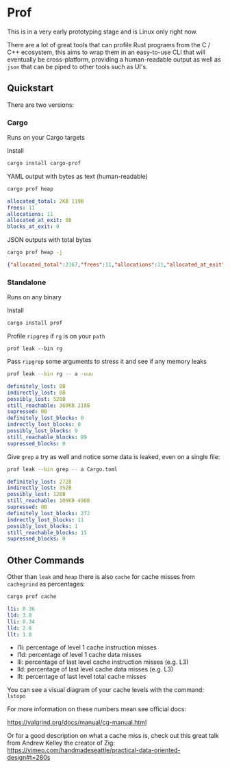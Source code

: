 # Prof
This is in a very early prototyping stage and is Linux only right now.

There are a lot of great tools that can profile Rust programs from the C / C++ ecosystem, this aims to wrap them in an easy-to-use CLI that will eventually be cross-platform, providing a human-readable output as well as `json` that can be piped to other tools such as UI's.

## Quickstart

There are two versions:

### Cargo
Runs on your Cargo targets

Install
```bash
cargo install cargo-prof
``` 
YAML output with bytes as text (human-readable)
```bash
cargo prof heap
```
```yaml
allocated_total: 2KB 119B
frees: 11
allocations: 11
allocated_at_exit: 0B
blocks_at_exit: 0
```
JSON outputs with total bytes
```bash
cargo prof heap -j
```
```json
{"allocated_total":2167,"frees":11,"allocations":11,"allocated_at_exit":0,"blocks_at_exit":0}
```

### Standalone
Runs on any binary

Install
```bash
cargo install prof
```

Profile `ripgrep` if `rg` is on your `path`
```
prof leak --bin rg
```

Pass `ripgrep` some arguments to stress it and see if any memory leaks 
```bash
prof leak --bin rg -- a -uuu
```
```yaml
definitely_lost: 0B
indirectly_lost: 0B
possibly_lost: 528B
still_reachable: 369KB 218B
supressed: 0B
definitely_lost_blocks: 0
indrectly_lost_blocks: 0
possibly_lost_blocks: 9
still_reachable_blocks: 89
supressed_blocks: 0
```

Give `grep` a try as well and notice some data is leaked, even on a single file: 
```bash
prof leak --bin grep -- a Cargo.toml 
```
```yaml
definitely_lost: 272B
indirectly_lost: 352B
possibly_lost: 128B
still_reachable: 109KB 490B
supressed: 0B
definitely_lost_blocks: 272
indrectly_lost_blocks: 11
possibly_lost_blocks: 1
still_reachable_blocks: 15
supressed_blocks: 0
```

## Other Commands
Other than `leak` and `heap` there is also `cache` for cache misses from `cachegrind` as percentages:
```bash
cargo prof cache
```
```yaml
l1i: 0.36
l1d: 3.0
lli: 0.34
lld: 2.6
llt: 1.0
```
- l1i: percentage of level 1 cache instruction misses
- l1d: percentage of level 1 cache data misses 
- lli: percentage of last level cache instruction misses (e.g. L3)
- lld: percentage of last level cache data misses (e.g. L3)
- llt: percentage of last level total cache misses 

You can see a visual diagram of your cache levels with the command: `lstopo`

For more information on these numbers mean see official docs:

https://valgrind.org/docs/manual/cg-manual.html

Or for a good description on what a cache miss is, check out this great talk from Andrew Kelley the creator of Zig: https://vimeo.com/handmadeseattle/practical-data-oriented-design#t=280s

